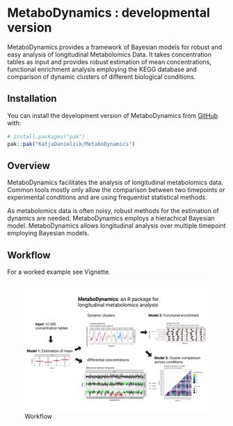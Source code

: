 
<!-- README.md is generated from README.Rmd. Please edit that file -->

# MetaboDynamics : developmental version

<!-- badges: start -->
<!-- badges: end -->

MetaboDynamics provides a framework of Bayesian models for robust and
easy analysis of longitudinal Metabolomics Data. It takes concentration
tables as input and provides robust estimation of mean concentrations,
functional enrichment analysis employing the KEGG database and
comparison of dynamic clusters of different biological conditions.

## Installation

You can install the development version of MetaboDynamics from
[GitHub](https://github.com/) with:

``` r
# install.packages("pak")
pak::pak("KatjaDanielzik/MetaboDynamics")
```

## Overview

MetaboDynamics facilitates the analysis of longitudinal metabolomics
data. Common tools mostly only allow the comparison between two
timepoints or experimental conditions and are using frequentist
statistical methods.

As metabolomics data is often noisy, robust methods for the estimation
of dynamics are needed. MetaboDynamics employs a hierachical Bayesian
model. MetaboDynamics allows longitudinal analysis over multiple
timepoint employing Bayesian models.

## Workflow

For a worked example see Vignette.

<figure>
<img src="/man/figures/README-MetaboDynamics-pitch.png"
alt="Workflow" />
<figcaption aria-hidden="true">Workflow</figcaption>
</figure>
